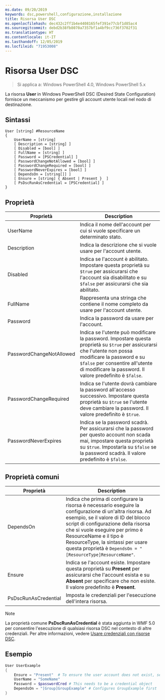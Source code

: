 ```yaml
---
ms.date: 09/20/2019
keywords: dsc,powershell,configurazione,installazione
title: Risorsa User DSC
ms.openlocfilehash: dec432c2ff1b4e4408165fef391e77cbf1d85ac4
ms.sourcegitcommit: debd2b38fb8070a7357bf1a4bf9cc736f3702f31
ms.translationtype: HT
ms.contentlocale: it-IT
ms.lasthandoff: 12/05/2019
ms.locfileid: "71953008"
---
```

# <a name="dsc-user-resource"></a>Risorsa User DSC

> Si applica a: Windows PowerShell 4.0, Windows PowerShell 5.x

La risorsa **User** in Windows PowerShell DSC (Desired State Configuration) fornisce un meccanismo per gestire gli account utente locali nel nodo di destinazione.

## <a name="syntax"></a>Sintassi

```Syntax
User [string] #ResourceName
{
    UserName = [string]
    [ Description = [string] ]
    [ Disabled = [bool] ]
    [ FullName = [string] ]
    [ Password = [PSCredential] ]
    [ PasswordChangeNotAllowed = [bool] ]
    [ PasswordChangeRequired = [bool] ]
    [ PasswordNeverExpires = [bool] ]
    [ DependsOn = [string[]] ]
    [ Ensure = [string] { Absent | Present }  ]
    [ PsDscRunAsCredential = [PSCredential] ]
}
```

## <a name="properties"></a>Proprietà

|Proprietà |Description |
|---|---|
|UserName |Indica il nome dell'account per cui si vuole specificare un determinato stato. |
|Description |Indica la descrizione che si vuole usare per l'account utente. |
|Disabled |Indica se l'account è abilitato. Impostare questa proprietà su `$true` per assicurarsi che l'account sia disabilitato e su `$false` per assicurarsi che sia abilitato. |
|FullName |Rappresenta una stringa che contiene il nome completo da usare per l'account utente. |
|Password |Indica la password da usare per l'account. |
|PasswordChangeNotAllowed |Indica se l'utente può modificare la password. Impostare questa proprietà su `$true` per assicurarsi che l'utente non possa modificare la password e su `$false` per consentire all'utente di modificare la password. Il valore predefinito è `$false`. |
|PasswordChangeRequired |Indica se l'utente dovrà cambiare la password all'accesso successivo. Impostare questa proprietà su `$true` se l'utente deve cambiare la password. Il valore predefinito è `$true`. |
|PasswordNeverExpires |Indica se la password scadrà. Per assicurarsi che la password per questo account non scada mai, impostare questa proprietà su `$true`. Impostarla su `$false` se la password scadrà. Il valore predefinito è `$false`. |

## <a name="common-properties"></a>Proprietà comuni

|Proprietà |Description |
|---|---|
|DependsOn |Indica che prima di configurare la risorsa è necessario eseguire la configurazione di un'altra risorsa. Ad esempio, se il valore di ID del blocco script di configurazione della risorsa che si vuole eseguire per primo è ResourceName e il tipo è ResourceType, la sintassi per usare questa proprietà è `DependsOn = "[ResourceType]ResourceName"`. |
|Ensure |Indica se l'account esiste. Impostare questa proprietà su **Present** per assicurarsi che l'account esista e su **Absent** per specificare che non esiste. Il valore predefinito è **Present**. |
|PsDscRunAsCredential |Imposta le credenziali per l'esecuzione dell'intera risorsa. |

> [!NOTE]
> La proprietà comune **PsDscRunAsCredential** è stata aggiunta in WMF 5.0 per consentire l'esecuzione di qualsiasi risorsa DSC nel contesto di altre credenziali. Per altre informazioni, vedere [Usare credenziali con risorse DSC](../../../configurations/runasuser.md).

## <a name="example"></a>Esempio

```powershell
User UserExample
{
    Ensure = "Present"  # To ensure the user account does not exist, set Ensure to "Absent"
    UserName = "SomeName"
    Password = $passwordCred # This needs to be a credential object
    DependsOn = "[Group]GroupExample" # Configures GroupExample first
}
```